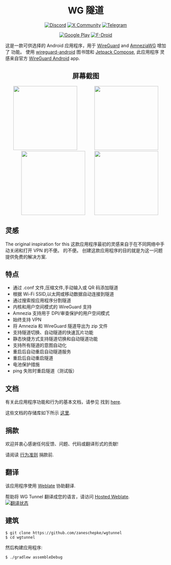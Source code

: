 <h1 align="center">
WG 隧道
</h1>

<div align="center">

[![Discord](https://img.shields.io/badge/Discord-%235865F2.svg?style=for-the-badge&logo=discord&logoColor=white)](https://discord.gg/rbRRNh6H7V)
[![X Community](https://img.shields.io/badge/X-000000?style=for-the-badge&logo=x&logoColor=white)](https://twitter.com/i/communities/1780655267685736818)
[![Telegram](https://img.shields.io/badge/Telegram-2CA5E0?style=for-the-badge&logo=telegram&logoColor=white)](https://t.me/wgtunnel)

</div>

<div align="center">


[![Google Play](https://img.shields.io/badge/Google_Play-414141?style=for-the-badge&logo=google-play&logoColor=white)](https://play.google.com/store/apps/details?id=com.zaneschepke.wireguardautotunnel)
[![F-Droid](https://img.shields.io/static/v1?style=for-the-badge&message=F-Droid&color=1976D2&logo=F-Droid&logoColor=FFFFFF&label=)](https://f-droid.org/packages/com.zaneschepke.wireguardautotunnel/)


</div>


<div align="left">

这是一款可供选择的 Android 应用程序，用于 [WireGuard](https://www.wireguard.com/) and [AmneziaWG](https://docs.amnezia.org/documentation/amnezia-wg/) 增加了
功能。 使用 [wireguard-android](https://github.com/WireGuard/wireguard-android)
图书馆和  [Jetpack Compose](https://developer.android.com/jetpack/compose), 此应用程序
灵感来自官方 [WireGuard Android](https://github.com/WireGuard/wireguard-android) app.

</div>

<div align="center">

## 屏幕截图

<p float="center">
  <img label="Main" style="padding-right:25px" src="fastlane/metadata/android/en-US/images/phoneScreenshots/main_screen.png" width="200" />
  <img label="Config" style="padding-left:25px" src="fastlane/metadata/android/en-US/images/phoneScreenshots/config_screen.png" width="200" />
  <img label="Settings" style="padding-left:25px" src="fastlane/metadata/android/en-US/images/phoneScreenshots/settings_screen.png" width="200" />
  <img label="Support" style="padding-left:25px" src="fastlane/metadata/android/en-US/images/phoneScreenshots/support_screen.png" width="200" />
</p>

<div align="left">

## 灵感

The original inspiration for this 这款应用程序最初的灵感来自于在不同网络中手动关闭和打开 VPN 的不便。
的不便。 创建这款应用程序的目的就是为这一问题提供免费的解决方案.

## 特点

* 通过 .conf 文件,压缩文件,手动输入或 QR 码添加隧道
* 根据 Wi-Fi SSID,以太网或移动数据自动连接到隧道
* 通过搜索按应用程序分割隧道
* 内核和用户空间模式的 WireGuard 支持
* Amnezia 支持用于 DPI/审查保护的用户空间模式
* 始终支持 VPN
* 将 Amnezia 和 WireGuard 隧道导出为 zip 文件
* 支持隧道切换、自动隧道的快速瓦片功能
* 静态快捷方式支持隧道切换和自动隧道功能
* 支持所有隧道的意图自动化
* 重启后自动重启自动隧道服务
* 重启后自动重启隧道
* 电池保护措施
* ping 失败时重启隧道（测试版）

## 文档

有关此应用程序功能和行为的基本文档，请参见
找到 [here](https://zaneschepke.com/wgtunnel-docs/overview.html).

这些文档的存储库如下所示 [这里](https://github.com/zaneschepke/wgtunnel-docs).

## 捐款

欢迎并衷心感谢任何反馈、问题、代码或翻译形式的贡献!

请阅读 [行为准则](https://github.com/zaneschepke/wgtunnel?tab=coc-ov-file#contributor-code-of-conduct) 捐款前.

## 翻译

该应用程序使用 [Weblate](https://weblate.org) 协助翻译. 

帮助将 WG Tunnel 翻译成您的语言，请访问 [Hosted Weblate](https://hosted.weblate.org/engage/wg-tunnel/).\
[![翻译状态](https://hosted.weblate.org/widgets/wg-tunnel/-/multi-auto.svg)](https://hosted.weblate.org/engage/wg-tunnel/)


## 建筑

```
$ git clone https://github.com/zaneschepke/wgtunnel
$ cd wgtunnel
```

然后构建应用程序:

```
$ ./gradlew assembleDebug
```

</span>
